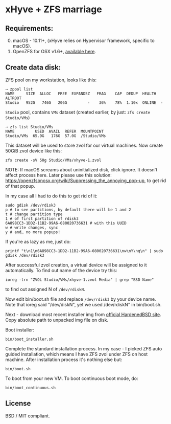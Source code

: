 # xHyve + ZFS marriage


## Requirements:

0. macOS - 10.11+, (xHyve relies on Hypervisor framework, specific to macOS).
1. OpenZFS for OSX v1.6+, [available here](https://openzfsonosx.org/wiki/Downloads).


## Create data disk:

ZFS pool on my workstation, looks like this:

```
⇢ zpool list
NAME     SIZE  ALLOC   FREE  EXPANDSZ   FRAG    CAP  DEDUP  HEALTH  ALTROOT
Studio   952G   746G   206G         -    36%    78%  1.10x  ONLINE  -
```

`Studio` pool, contains `VMs` dataset (created earlier, by just: `zfs create Studio/VMs`)

```
⇢ zfs list Studio/VMs
NAME         USED  AVAIL  REFER  MOUNTPOINT
Studio/VMs  65.9G   176G  57.0G  /Studio/VMs
```

This dataset will be used to store zvol for our virtual machines. Now create 50GiB zvol device like this:

```
zfs create -sV 50g Studio/VMs/xhyve-1.zvol
```

NOTE: If macOS screams about uninitialized disk, click ignore. It doesn't affect process here. Later please use this solution: https://openzfsonosx.org/wiki/Suppressing_the_annoying_pop-up, to get rid of that popup.

In my case all I had to do this to get rid of it:

```
sudo gdisk /dev/rdisk3
p # to see partitions, by default there will be 1 and 2
t # change partition type
1 # of first partition of rdisk3
6A898CC3-1DD2-11B2-99A6-080020736631 # with this UUID
w # write changes, sync
y # and… no more popups!
```

If you're as lazy as me, just do:

```
printf "t\n1\n6A898CC3-1DD2-11B2-99A6-080020736631\nw\nY\nq\n" | sudo gdisk /dev/rdisk3
```


After successful zvol creation, a virtual device will be assigned to it automatically. To find out name of the device try this:

```
ioreg -trn "ZVOL Studio/VMs/xhyve-1.zvol Media" | grep "BSD Name"
```

to find out assigned N of `/dev/rdiskN`.

Now edit bin/boot.sh file and replace `/dev/rdisk3` by your device name. Note that ioreg said "/dev/diskN", yet we used /dev/rdiskN" in bin/boot.sh.

Next - download most recent installer img from [official HardenedBSD site](http://installer.hardenedbsd.org/hardened_11_stable_master-LAST/). Copy absolute path to unpacked img file on disk.

Boot installer:

```
bin/boot_installer.sh
```

Complete the standard installation process. In my case - I picked ZFS auto guided installation, which means I have ZFS zvol under ZFS on host machine. After installation process it's nothing else but:

```
bin/boot.sh
```

To boot from your new VM. To boot continuous boot mode, do:

```
bin/boot_continuous.sh
```



## License

BSD / MIT compliant.

